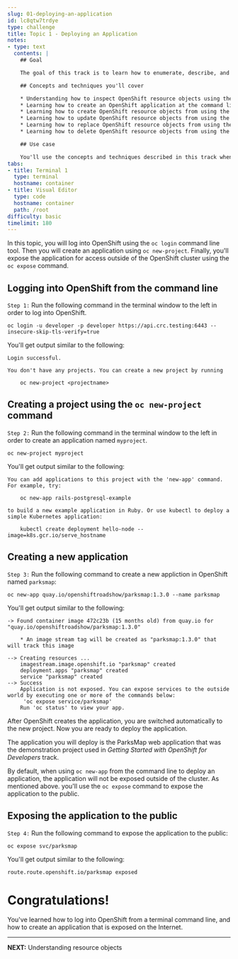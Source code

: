 ```yaml
---
slug: 01-deploying-an-application
id: lc8qtw7trdye
type: challenge
title: Topic 1 - Deploying an Application
notes:
- type: text
  contents: |
    ## Goal

    The goal of this track is to learn how to enumerate, describe, and update application resource objects on OpenShift.

    ## Concepts and techniques you'll cover

    * Understanding how to inspect OpenShift resource objects using the `oc` command line tool
    * Learning how to create an OpenShift application at the command line
    * Learning how to create OpenShift resource objects from using the command `oc create`
    * Learning how to update OpenShift resource objects from using the command `oc edit`
    * Learning how to replace OpenShift resource objects from using the command `oc update`
    * Learning how to delete OpenShift resource objects from using the command `oc delete`

    ## Use case

    You'll use the concepts and techniques described in this track when you want to find, query, and change the OpenShift resources that make up an application.
tabs:
- title: Terminal 1
  type: terminal
  hostname: container
- title: Visual Editor
  type: code
  hostname: container
  path: /root
difficulty: basic
timelimit: 180
---
```


In this topic, you will log into OpenShift using the `oc login` command line tool. Then you will create an application using `oc new-project`. Finally, you'll expose the application for access outside of the OpenShift cluster using the `oc expose` command.

## Logging into OpenShift from the command line

`Step 1:` Run the following command in the terminal window to the left in order to log into OpenShift.

```
oc login -u developer -p developer https://api.crc.testing:6443 --insecure-skip-tls-verify=true
```

You'll get output similar to the following:

```
Login successful.

You don't have any projects. You can create a new project by running

    oc new-project <projectname>
```

## Creating a project using the `oc new-project` command

`Step 2:` Run the following command in the terminal window to the left in order to create an application named `myproject`.

```
oc new-project myproject
```

You'll get output similar to the following:

```
You can add applications to this project with the 'new-app' command. For example, try:

    oc new-app rails-postgresql-example

to build a new example application in Ruby. Or use kubectl to deploy a simple Kubernetes application:

    kubectl create deployment hello-node --image=k8s.gcr.io/serve_hostname

```

## Creating a new application

`Step 3:` Run the following command to create a new appliction in OpenShift named `parksmap`:

```
oc new-app quay.io/openshiftroadshow/parksmap:1.3.0 --name parksmap
```

You'll get output similar to the following:

```
-> Found container image 472c23b (15 months old) from quay.io for "quay.io/openshiftroadshow/parksmap:1.3.0"

    * An image stream tag will be created as "parksmap:1.3.0" that will track this image

--> Creating resources ...
    imagestream.image.openshift.io "parksmap" created
    deployment.apps "parksmap" created
    service "parksmap" created
--> Success
    Application is not exposed. You can expose services to the outside world by executing one or more of the commands below:
     'oc expose service/parksmap'
    Run 'oc status' to view your app.
```

After OpenShift creates the application, you are switched automatically to the new project. Now you are ready to deploy the application.

The application you will deploy is the ParksMap web application that was the demonstration project used in *Getting Started with OpenShift for Developers* track.

By default, when using `oc new-app` from the command line to deploy an application, the application will not be exposed outside of the cluster. As mentioned above. you'll use the `oc expose` command to expose the application to the public.

## Exposing the application to the public

`Step 4:` Run the following command to expose the application to the public:

```
oc expose svc/parksmap
```

You'll get output similar to the following:

```
route.route.openshift.io/parksmap exposed
```

# Congratulations!

You've learned how to log into OpenShift from a terminal command line, and how to create an application that is exposed on the Internet.

----
**NEXT:** Understanding resource objects
